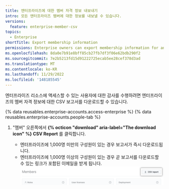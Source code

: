 ```yaml
---
title: 엔터프라이즈에 대한 멤버 자격 정보 내보내기
intro: 모든 엔터프라이즈 멤버에 대한 정보를 내보낼 수 있습니다.
versions:
  feature: enterprise-member-csv
topics:
  - Enterprise
shortTitle: Export membership information
permissions: Enterprise owners can export membership information for an enterprise.
ms.openlocfilehash: 8da0e7b91e8bff85cb27fb7df3f06e62bdb290f2
ms.sourcegitcommit: 7e2b5213fd15d91222725ecab5ee28cef378d3ad
ms.translationtype: MT
ms.contentlocale: ko-KR
ms.lasthandoff: 11/29/2022
ms.locfileid: '148185545'
---
```

엔터프라이즈 리소스에 액세스할 수 있는 사용자에 대한 감사를 수행하려면 엔터프라이즈의 멤버 자격 정보에 대한 CSV 보고서를 다운로드할 수 있습니다.

{% data reusables.enterprise-accounts.access-enterprise %} {% data reusables.enterprise-accounts.people-tab %}
1. "멤버" 오른쪽에서 **{% octicon "download" aria-label="The download icon" %} CSV Report** 를 클릭합니다.

   - 엔터프라이즈에 1,000명 미만의 구성원이 있는 경우 보고서가 즉시 다운로드됩니다.
   - 엔터프라이즈에 1,000명 이상의 구성원이 있는 경우 곧 보고서를 다운로드할 수 있는 링크가 포함된 이메일을 받게 됩니다.
   !["CSV 보고서" 단추 스크린샷](/assets/images/help/business-accounts/csv-report-button.png)
